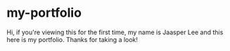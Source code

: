 # my-portfolio
Hi, if you're viewing this for the first time, my name is Jaasper Lee and this here is my portfolio. Thanks for taking a look!

